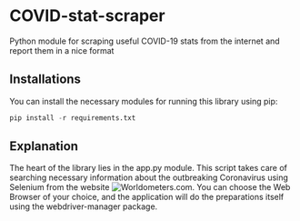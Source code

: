 # COVID-stat-scraper
Python module for scraping useful COVID-19 stats from the internet and report them in a nice format

## Installations
You can install the necessary modules for running this library using pip:

```python
pip install -r requirements.txt
```

## Explanation

The heart of the library lies in the app.py module. This script takes care of searching necessary information about the outbreaking Coronavirus using Selenium from the website ![Worldometers.com](www.worldoeters.com/coronavirus).
You can choose the Web Browser of your choice, and the application will do the preparations itself using the webdriver-manager package.



